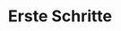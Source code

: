 ---
layout: page.njk
tags: page
key: getting-started_de
title: Erste Schritte
parent: design-system_de
order: 10
---